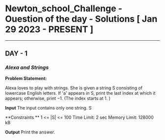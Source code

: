 # Newton_school_Challenge - Ouestion of the day - Solutions [ Jan 29 2023 - PRESENT ] 

--------------------------------------------------------------------------------------------------------------------------------------------------------------------

## DAY - 1

### *Alexa and Strings*

**Problem Statement:**

Alexa loves to play with strings. She is given a string S consisting of lowercase English letters.
If 'a' appears in S, print the last index at which it appears; otherwise, print −1. (The index starts at 1. )

**Input**
The input contains only one string.
S

**Constraints **
1 <= |S| <= 100
Time Limit: 2 sec
Memory Limit: 128000 kB

**Output**
Print the answer.

